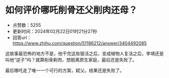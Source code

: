 # 如何评价哪吒削骨还父削肉还母？
- 点赞数：5255
- 更新时间：2024年02月22日01时21分27秒
- 回答url：https://www.zhihu.com/question/51186212/answer/3404492085
<body>
 <p data-pid="xSE49yGL">这故事最恐怖的地方不是，他干完这些狠活之后，变成植物人复活之后，李靖还是叫他“逆子”吗？就算削骨剃肉，想脱离原生家庭，最后还是失败了。</p>
 <p data-pid="7ny8PujU">最后哪吒走了唯一一个可行的方案，弑父。结果还是失败了。</p>
</body>